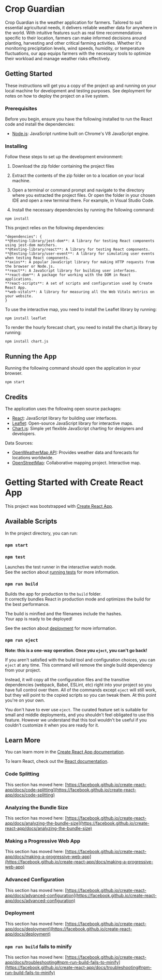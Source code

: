 # Crop Guardian

Crop Guardian is the weather application for farmers. Tailored to suit essential agricultural needs, it delivers reliable weather data for anywhere in the world. With intuitive features such as real time recommendations specific to their location, farmers can make informed decisions around planting, harvesting and other critical farming activities. Whether it's monitoring precipitation levels, wind speeds, humidity, or temperature fluctuations, our app equips farmers with the necessary tools to optimize their workload and manage weather risks effectively. 

## Getting Started

These instructions will get you a copy of the project up and running on your local machine for development and testing purposes. See deployment for notes on how to deploy the project on a live system.


### Prerequisites
 
Before you begin, ensure you have the following installed to run the React code and install the dependencies: 
- [Node.js](https://nodejs.org/en/): JavaScript runtime built on Chrome's V8 JavaScript engine.

### Installing
 
Follow these steps to set up the development environment: 

1. Download the zip folder containing the project files

2. Extract the contents of the zip folder on to a location on your local machine. 

3. Open a terminal or command prompt and navigate to the directory where you extracted the project files. Or open the folder in your chosen IDE and open a new terminal there. 
For example, in Visual Studio Code. 

4. Install the necessary dependencies by running the following command:
```
npm install
```
This project relies on the following dependencies: 
```
"dependencies": {
**@testing-library/jest-dom**: A library for testing React components using jest-dom matchers.
**@testing-library/react**: A library for testing React components.
**@testing-library/user-event**: A library for simulating user events when testing React components.
**axios**: A popular JavaScript library for making HTTP requests from the browser or Node.js.
**react**: A JavaScript library for building user interfaces.
**react-dom**: A package for working with the DOM in React applications.
**react-scripts**: A set of scripts and configuration used by Create React App.
**web-vitals**: A library for measuring all the Web Vitals metrics on your website.
}
```
To use the interactive map, you need to install the Leaflet library by running: 
```
npm install leaflet 
```
To render the hourly forecast chart, you need to install the chart.js library by running: 

```
npm install chart.js
```

## Running the App
Running the following command should open the application in your browser. 
```
npm start
```

## Credits

The application uses the following open source packages:

- [React](https://reactjs.org/): JavaScript library for building user interfaces.
- [Leaflet](https://leafletjs.com/): Open-source JavaScript library for interactive maps.
- [Chart.js](https://www.chartjs.org/): Simple yet flexible JavaScript charting for designers and developers.

Data Sources:

- [OpenWeatherMap API](https://openweathermap.org/api): Provides weather data and forecasts for locations worldwide.
- [OpenStreetMap](https://www.openstreetmap.org/): Collaborative mapping project. Interactive map. 

# Getting Started with Create React App

This project was bootstrapped with [Create React App](https://github.com/facebook/create-react-app).

## Available Scripts

In the project directory, you can run:

### `npm start`



### `npm test`

Launches the test runner in the interactive watch mode.\
See the section about [running tests](https://facebook.github.io/create-react-app/docs/running-tests) for more information.

### `npm run build`

Builds the app for production to the `build` folder.\
It correctly bundles React in production mode and optimizes the build for the best performance.

The build is minified and the filenames include the hashes.\
Your app is ready to be deployed!

See the section about [deployment](https://facebook.github.io/create-react-app/docs/deployment) for more information.

### `npm run eject`

**Note: this is a one-way operation. Once you `eject`, you can't go back!**

If you aren't satisfied with the build tool and configuration choices, you can `eject` at any time. This command will remove the single build dependency from your project.

Instead, it will copy all the configuration files and the transitive dependencies (webpack, Babel, ESLint, etc) right into your project so you have full control over them. All of the commands except `eject` will still work, but they will point to the copied scripts so you can tweak them. At this point you're on your own.

You don't have to ever use `eject`. The curated feature set is suitable for small and middle deployments, and you shouldn't feel obligated to use this feature. However we understand that this tool wouldn't be useful if you couldn't customize it when you are ready for it.

## Learn More

You can learn more in the [Create React App documentation](https://facebook.github.io/create-react-app/docs/getting-started).

To learn React, check out the [React documentation](https://reactjs.org/).

### Code Splitting

This section has moved here: [https://facebook.github.io/create-react-app/docs/code-splitting](https://facebook.github.io/create-react-app/docs/code-splitting)

### Analyzing the Bundle Size

This section has moved here: [https://facebook.github.io/create-react-app/docs/analyzing-the-bundle-size](https://facebook.github.io/create-react-app/docs/analyzing-the-bundle-size)

### Making a Progressive Web App

This section has moved here: [https://facebook.github.io/create-react-app/docs/making-a-progressive-web-app](https://facebook.github.io/create-react-app/docs/making-a-progressive-web-app)

### Advanced Configuration

This section has moved here: [https://facebook.github.io/create-react-app/docs/advanced-configuration](https://facebook.github.io/create-react-app/docs/advanced-configuration)

### Deployment

This section has moved here: [https://facebook.github.io/create-react-app/docs/deployment](https://facebook.github.io/create-react-app/docs/deployment)

### `npm run build` fails to minify

This section has moved here: [https://facebook.github.io/create-react-app/docs/troubleshooting#npm-run-build-fails-to-minify](https://facebook.github.io/create-react-app/docs/troubleshooting#npm-run-build-fails-to-minify)
